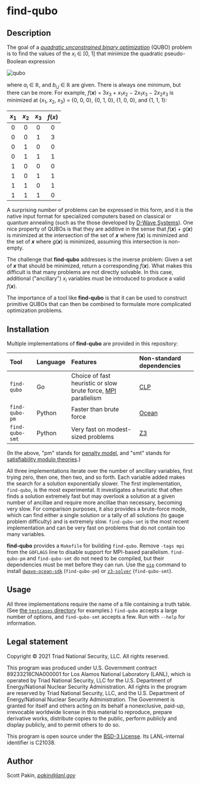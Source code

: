 find-qubo
=========

Description
-----------

The goal of a [*quadratic unconstrained binary optimization*](https://en.wikipedia.org/wiki/Quadratic_unconstrained_binary_optimization) (QUBO) problem is to find the values of the <i>x<sub>i</sub></i> ∈ [0, 1] that minimize the quadratic pseudo-Boolean expression

![qubo](https://bit.ly/3rULTP0)

where <i>a<sub>i</sub></i> ∈ ℝ, and <i>b<sub>i,j</sub></i> ∈ ℝ are given.  There is always one minimum, but there can be more.  For example, <i>f</i>(<b><i>x</i></b>) = 3<i>x</i><sub>3</sub> + <i>x</i><sub>1</sub><i>x</i><sub>2</sub> − 2<i>x</i><sub>1</sub><i>x</i><sub>3</sub> − 2<i>x</i><sub>2</sub><i>x</i><sub>3</sub> is minimized at {<i>x</i><sub>1</sub>, <i>x</i><sub>2</sub>, <i>x</i><sub>3</sub>} = {0, 0, 0}, {0, 1, 0}, {1, 0, 0}, and {1, 1, 1}:

| <i>x</i><sub>1</sub> | <i>x</i><sub>2</sub> | <i>x</i><sub>3</sub> | <i>f</i>(<b><i>x</i></b>) |
| :------------------: | :------------------: | :------------------: | :-----------------------: |
|                    0 |                    0 |                    0 |                         0 |
|                    0 |                    0 |                    1 |                         3 |
|                    0 |                    1 |                    0 |                         0 |
|                    0 |                    1 |                    1 |                         1 |
|                    1 |                    0 |                    0 |                         0 |
|                    1 |                    0 |                    1 |                         1 |
|                    1 |                    1 |                    0 |                         1 |
|                    1 |                    1 |                    1 |                         0 |

A surprising number of problems can be expressed in this form, and it is the native input format for specialized computers based on classical or quantum annealing (such as the those developed by [D-Wave Systems](https://www.dwavesys.com/)).  One nice property of QUBOs is that they are additive in the sense that <i>f</i>(<b><i>x</i></b>) + <i>g</i>(<b><i>x</i></b>) is minimized at the intersection of the set of  <b><i>x</i></b> where <i>f</i>(<b><i>x</i></b>) is minimized and the set of  <b><i>x</i></b> where <i>g</i>(<b><i>x</i></b>) is minimized, assuming this intersection is non-empty.

The challenge that **find-qubo** addresses is the inverse problem: Given a set of <b><i>x</i></b> that should be minimized, return a corresponding <i>f</i>(<b><i>x</i></b>).  What makes this difficult is that many problems are not directly solvable.  In this case, additional ("ancillary") <i>x<sub>i</sub></i> variables must be introduced to produce a valid <i>f</i>(<b><i>x</i></b>).

The importance of a tool like **find-qubo** is that it can be used to construct primitive QUBOs that can then be combined to formulate more complicated optimization problems.

Installation
------------

Multiple implementations of **find-qubo** are provided in this repository:

| Tool            | Language | Features | Non-standard dependencies |
| :-------------- | :------- | :------- | :------------------------ |
| `find-qubo`     | Go       | Choice of fast heuristic or slow brute force, [MPI](https://en.wikipedia.org/wiki/Message_Passing_Interface) parallelism | [CLP](https://www.coin-or.org/Clp/) |
| `find-qubo-pm`  | Python   | Faster than brute force | [Ocean](https://ocean.dwavesys.com/) |
| `find-qubo-smt` | Python   | Very fast on modest-sized problems | [Z3](https://github.com/Z3Prover/z3) |

(In the above, "pm" stands for [penalty model](https://docs.ocean.dwavesys.com/projects/penaltymodel/), and "smt" stands for [satisfiability modulo theories](https://en.wikipedia.org/wiki/Satisfiability_modulo_theories).)

All three implementations iterate over the number of ancillary variables, first trying zero, then one, then two, and so forth.  Each variable added makes the search for a solution exponentially slower.  The first implementation, `find-qubo`, is the most experimental.  It investigates a heuristic that often finds a solution extremely fast but may overlook a solution at a given number of ancillae and require more ancillae than necessary, becoming  very slow.  For comparison purposes, it also provides a brute-force mode, which can find either a single solution or a tally of all solutions (to gauge problem difficulty) and is extremely slow.  `find-qubo-smt` is the most recent implementation and can be very fast on problems that do not contain too many variables.

**find-qubo** provides a `Makefile` for building `find-qubo`.  Remove `-tags mpi` from the `GOFLAGS` line to disable support for MPI-based parallelism.  `find-qubo-pm` and `find-qubo-smt` do not need to be compiled, but their dependencies must be met before they can run.  Use the [`pip`](https://docs.python.org/3/installing/index.html) command to install [`dwave-ocean-sdk`](https://pypi.org/project/dwave-ocean-sdk/) (`find-qubo-pm`) or [`z3-solver`](https://pypi.org/project/z3-solver/) (`find-qubo-smt`).

Usage
-----

All three implementations require the name of a file containing a truth table.  (See [the `testcases` directory](testcases/) for examples.)  `find-qubo` accepts a large number of options, and `find-qubo-smt` accepts a few.  Run with `--help` for information.

Legal statement
---------------

Copyright © 2021 Triad National Security, LLC.
All rights reserved.

This program was produced under U.S. Government contract 89233218CNA000001 for Los Alamos National Laboratory (LANL), which is operated by Triad National Security, LLC for the U.S.  Department of Energy/National Nuclear Security Administration. All rights in the program are reserved by Triad National Security, LLC, and the U.S. Department of Energy/National Nuclear Security Administration. The Government is granted for itself and others acting on its behalf a nonexclusive, paid-up, irrevocable worldwide license in this material to reproduce, prepare derivative works, distribute copies to the public, perform publicly and display publicly, and to permit others to do so.

This program is open source under the [BSD-3 License](LICENSE.md).  Its LANL-internal identifier is C21038.

Author
------

Scott Pakin, *pakin@lanl.gov*
